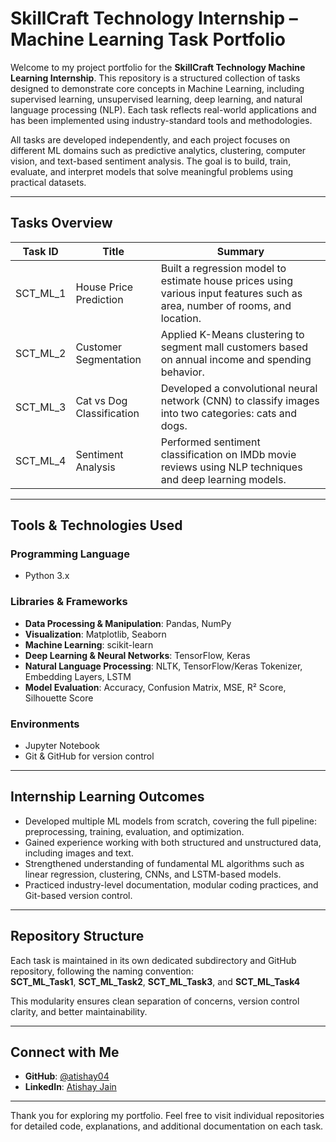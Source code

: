 # SkillCraft Technology Internship – Machine Learning Task Portfolio

Welcome to my project portfolio for the **SkillCraft Technology Machine Learning Internship**. This repository is a structured collection of tasks designed to demonstrate core concepts in Machine Learning, including supervised learning, unsupervised learning, deep learning, and natural language processing (NLP). Each task reflects real-world applications and has been implemented using industry-standard tools and methodologies.

All tasks are developed independently, and each project focuses on different ML domains such as predictive analytics, clustering, computer vision, and text-based sentiment analysis. The goal is to build, train, evaluate, and interpret models that solve meaningful problems using practical datasets.

---

## Tasks Overview

| Task ID     | Title                       | Summary                                                                 |
|-------------|-----------------------------|-------------------------------------------------------------------------|
| SCT_ML_1    | House Price Prediction      | Built a regression model to estimate house prices using various input features such as area, number of rooms, and location. |
| SCT_ML_2    | Customer Segmentation       | Applied K-Means clustering to segment mall customers based on annual income and spending behavior. |
| SCT_ML_3    | Cat vs Dog Classification   | Developed a convolutional neural network (CNN) to classify images into two categories: cats and dogs. |
| SCT_ML_4    | Sentiment Analysis          | Performed sentiment classification on IMDb movie reviews using NLP techniques and deep learning models. |

---

## Tools & Technologies Used

### Programming Language
- Python 3.x

### Libraries & Frameworks
- **Data Processing & Manipulation**: Pandas, NumPy
- **Visualization**: Matplotlib, Seaborn
- **Machine Learning**: scikit-learn
- **Deep Learning & Neural Networks**: TensorFlow, Keras
- **Natural Language Processing**: NLTK, TensorFlow/Keras Tokenizer, Embedding Layers, LSTM
- **Model Evaluation**: Accuracy, Confusion Matrix, MSE, R² Score, Silhouette Score

### Environments
- Jupyter Notebook
- Git & GitHub for version control

---

## Internship Learning Outcomes

- Developed multiple ML models from scratch, covering the full pipeline: preprocessing, training, evaluation, and optimization.
- Gained experience working with both structured and unstructured data, including images and text.
- Strengthened understanding of fundamental ML algorithms such as linear regression, clustering, CNNs, and LSTM-based models.
- Practiced industry-level documentation, modular coding practices, and Git-based version control.

---

## Repository Structure

Each task is maintained in its own dedicated subdirectory and GitHub repository, following the naming convention:  
**SCT_ML_Task1**, **SCT_ML_Task2**, **SCT_ML_Task3**, and **SCT_ML_Task4**

This modularity ensures clean separation of concerns, version control clarity, and better maintainability.

---

## Connect with Me

- **GitHub**: [@atishay04](https://github.com/atishay04)  
- **LinkedIn**: [Atishay Jain](https://www.linkedin.com/in/atishay-jain-0465aj/)

---

Thank you for exploring my portfolio. Feel free to visit individual repositories for detailed code, explanations, and additional documentation on each task.
